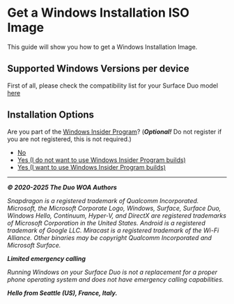 # Get a Windows Installation ISO Image

This guide will show you how to get a Windows Installation Image.

## Supported Windows Versions per device

First of all, please check the compatibility list for your Surface Duo model [here](/WindowsCompatibility.md)

## Installation Options

Are you part of the [Windows Insider Program](https://insider.windows.com)? (_**Optional!**_ Do not register if you are not registered, this is not required.)

- [No](/Install/Client/ISO/WindowsRetail-Channels.md)
- [Yes (I do not want to use Windows Insider Program builds)](/Install/Client/ISO/WindowsRetail-Channels.md)
- [Yes (I want to use Windows Insider Program builds)](/Install/Client/ISO/WindowsInsiderProgram-Agreement.md)

---

_**© 2020-2025 The Duo WOA Authors**_

_Snapdragon is a registered trademark of Qualcomm Incorporated. Microsoft, the Microsoft Corporate Logo, Windows, Surface, Surface Duo, Windows Hello, Continuum, Hyper-V, and DirectX are registered trademarks of Microsoft Corporation in the United States. Android is a registered trademark of Google LLC. Miracast is a registered trademark of the Wi-Fi Alliance. Other binaries may be copyright Qualcomm Incorporated and Microsoft Surface._

_**Limited emergency calling**_

_Running Windows on your Surface Duo is not a replacement for a proper phone operating system and does not have emergency calling capabilities._

_**Hello from Seattle (US), France, Italy.**_